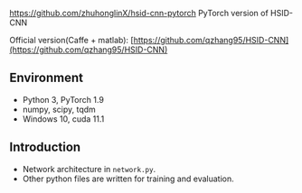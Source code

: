 https://github.com/zhuhonglinX/hsid-cnn-pytorch 
PyTorch version of HSID-CNN

Official version(Caffe + matlab): [https://github.com/qzhang95/HSID-CNN](https://github.com/qzhang95/HSID-CNN)


## Environment
* Python 3, PyTorch 1.9
* numpy, scipy, tqdm
* Windows 10, cuda 11.1

## Introduction

* Network architecture in `network.py`. 
* Other python files are written for training and evaluation.
